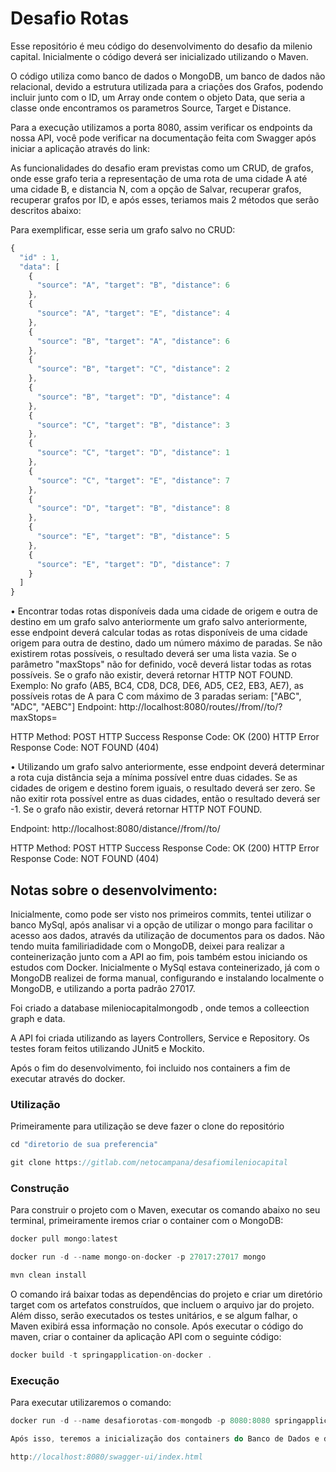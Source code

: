# Desafio Rotas 

Esse repositório é meu código do desenvolvimento do desafio da milenio capital. Inicialmente o código deverá ser inicializado utilizando o Maven.

O código utiliza como banco de dados o MongoDB, um banco de dados não relacional, devido a estrutura utilizada para a criações dos Grafos, podendo incluir junto com o ID, um Array onde contem o objeto Data, que seria a classe onde encontramos os parametros Source, Target e Distance.

Para a execução utilizamos a porta 8080, assim verificar os endpoints da nossa API, você pode verificar na documentação feita com Swagger após iniciar a aplicação através do link:

As funcionalidades do desafio eram previstas como um CRUD, de grafos, onde esse grafo teria a representação de uma rota de uma cidade A até uma cidade B, e distancia N, com a opção de Salvar, recuperar grafos, recuperar grafos por ID, e após esses, teriamos mais 2 métodos que serão descritos abaixo:

Para exemplificar, esse seria um grafo salvo no CRUD: 
```javascript
{​
  "id" : 1,
  "data": [
    {​
      "source": "A", "target": "B", "distance": 6
    }​,
    {​
      "source": "A", "target": "E", "distance": 4
    }​,
    {​
      "source": "B", "target": "A", "distance": 6
    }​,
    {​
      "source": "B", "target": "C", "distance": 2
    }​,
    {​
      "source": "B", "target": "D", "distance": 4
    }​,
    {​
      "source": "C", "target": "B", "distance": 3
    }​,
    {​
      "source": "C", "target": "D", "distance": 1
    }​,
    {​
      "source": "C", "target": "E", "distance": 7
    }​,
    {​
      "source": "D", "target": "B", "distance": 8
    }​,
    {​
      "source": "E", "target": "B", "distance": 5
    }​,
    {​
      "source": "E", "target": "D", "distance": 7
    }​
  ]
}​
```

• Encontrar todas rotas disponíveis dada uma cidade de origem e outra de destino em um grafo salvo anteriormente
  um grafo salvo anteriormente, esse endpoint deverá calcular todas as rotas disponíveis de uma cidade origem para outra de destino, dado um número máximo de paradas. Se não existirem rotas possíveis, o resultado deverá ser uma lista vazia. Se o parâmetro "maxStops" não for definido, você deverá listar todas as rotas possíveis. Se o grafo não existir, deverá retornar HTTP NOT FOUND.
  Exemplo: No grafo (AB5, BC4, CD8, DC8, DE6, AD5, CE2, EB3, AE7), as possíveis rotas de A para C com máximo de 3 paradas seriam: ["ABC", "ADC", "AEBC"]
  Endpoint: http://localhost:8080/routes/<graphId>/from/<town1>/to/<town2>?maxStops=<maxStops>

  HTTP Method: POST
  HTTP Success Response Code: OK (200)
  HTTP Error Response Code: NOT FOUND (404)

• Utilizando um grafo salvo anteriormente, esse endpoint deverá determinar a rota cuja distância seja a mínima possível entre duas cidades. Se as cidades de origem e destino forem iguais, o resultado deverá ser zero. Se não exitir rota possível entre as duas cidades, então o resultado deverá ser -1. Se o grafo não existir, deverá retornar HTTP NOT FOUND.

  Endpoint: http://localhost:8080/distance/<graphId>/from/<town1>/to/<town2>

  HTTP Method: POST
  HTTP Success Response Code: OK (200)
  HTTP Error Response Code: NOT FOUND (404)

## Notas sobre o desenvolvimento:

Inicialmente, como pode ser visto nos primeiros commits, tentei utilizar o banco MySql, após analisar vi a opção de utilizar o mongo para facilitar o acesso aos dados, através da utilização de documentos para os dados.
Não tendo muita familiriadidade com o MongoDB, deixei para realizar a conteinerização junto com a API ao fim, pois também estou iniciando os estudos com Docker. Inicialmente o MySql estava conteinerizado, já com o MongoDB realizei de forma manual, configurando e instalando localmente o MongoDB, e utilizando a porta padrão 27017.

Foi criado a database mileniocapitalmongodb , onde temos a colleection graph e data.

A API foi criada utilizando as layers Controllers, Service e Repository. Os testes foram feitos utilizando JUnit5 e Mockito.

Após o fim do desenvolvimento, foi incluido nos containers a fim de executar através do docker.


### Utilização
Primeiramente para utilização se deve fazer o clone do repositório

```javascript
cd "diretorio de sua preferencia"

git clone https://gitlab.com/netocampana/desafiomileniocapital
```
### Construção

Para construir o projeto com o Maven, executar os comando abaixo no seu terminal, primeiramente iremos criar o container com o MongoDB:

```javascript
docker pull mongo:latest  

docker run -d --name mongo-on-docker -p 27017:27017 mongo

mvn clean install
```
O comando irá baixar todas as dependências do projeto e criar um diretório target com os artefatos construídos, que incluem o arquivo jar do projeto. Além disso, serão executados os testes unitários, e se algum falhar, o Maven exibirá essa informação no console.
Após executar o código do maven, criar o container da aplicação API com o seguinte código:

```javascript
docker build -t springapplication-on-docker .
```
### Execução

Para executar utilizaremos o comando:

```javascript
docker run -d --name desafiorotas-com-mongodb -p 8080:8080 springapplication-on-docker

Após isso, teremos a inicialização dos containers do Banco de Dados e da aplicação, sendo possível acessar os endpoints pelo link da documentação Swagger.

http://localhost:8080/swagger-ui/index.html